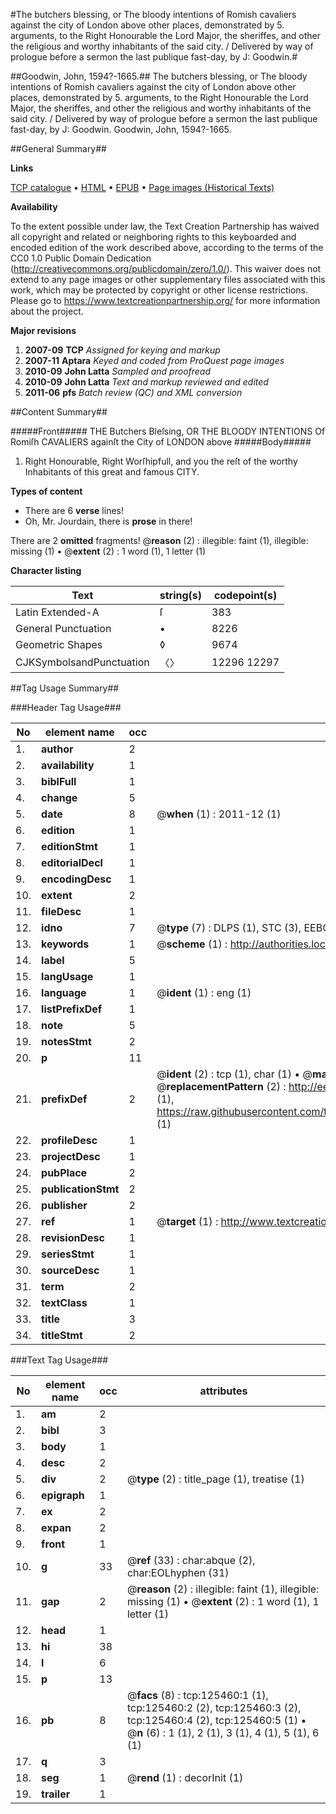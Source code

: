 #The butchers blessing, or The bloody intentions of Romish cavaliers against the city of London above other places, demonstrated by 5. arguments, to the Right Honourable the Lord Major, the sheriffes, and other the religious and worthy inhabitants of the said city. / Delivered by way of prologue before a sermon the last publique fast-day, by J: Goodwin.#

##Goodwin, John, 1594?-1665.##
The butchers blessing, or The bloody intentions of Romish cavaliers against the city of London above other places, demonstrated by 5. arguments, to the Right Honourable the Lord Major, the sheriffes, and other the religious and worthy inhabitants of the said city. / Delivered by way of prologue before a sermon the last publique fast-day, by J: Goodwin.
Goodwin, John, 1594?-1665.

##General Summary##

**Links**

[TCP catalogue](http://www.ota.ox.ac.uk/tcp/)  • 
[HTML](http://tei.it.ox.ac.uk/tcp/Texts-HTML/free/A85/A85385.html)  • 
[EPUB](http://tei.it.ox.ac.uk/tcp/Texts-EPUB/free/A85/A85385.epub) • 
[Page images (Historical Texts)](https://historicaltexts.jisc.ac.uk/eebo-99873013e)

**Availability**

To the extent possible under law, the Text Creation Partnership has waived all copyright and related or neighboring rights to this keyboarded and encoded edition of the work described above, according to the terms of the CC0 1.0 Public Domain Dedication (http://creativecommons.org/publicdomain/zero/1.0/). This waiver does not extend to any page images or other supplementary files associated with this work, which may be protected by copyright or other license restrictions. Please go to https://www.textcreationpartnership.org/ for more information about the project.

**Major revisions**

1. __2007-09__ __TCP__ *Assigned for keying and markup*
1. __2007-11__ __Aptara__ *Keyed and coded from ProQuest page images*
1. __2010-09__ __John Latta__ *Sampled and proofread*
1. __2010-09__ __John Latta__ *Text and markup reviewed and edited*
1. __2011-06__ __pfs__ *Batch review (QC) and XML conversion*

##Content Summary##

#####Front#####
THE
Butchers Bleſsing,
OR
THE BLOODY INTENTIONS
Of Romiſh CAVALIERS againſt the
City of LONDON above
#####Body#####

1. Right Honourable, Right Worſhipfull,
and you the reſt of the worthy Inhabitants
of this great and famous CITY.

**Types of content**

  * There are 6 **verse** lines!
  * Oh, Mr. Jourdain, there is **prose** in there!

There are 2 **omitted** fragments! 
 @__reason__ (2) : illegible: faint (1), illegible: missing (1)  •  @__extent__ (2) : 1 word (1), 1 letter (1)

**Character listing**


|Text|string(s)|codepoint(s)|
|---|---|---|
|Latin Extended-A|ſ|383|
|General Punctuation|•|8226|
|Geometric Shapes|◊|9674|
|CJKSymbolsandPunctuation|〈〉|12296 12297|

##Tag Usage Summary##

###Header Tag Usage###

|No|element name|occ|attributes|
|---|---|---|---|
|1.|__author__|2||
|2.|__availability__|1||
|3.|__biblFull__|1||
|4.|__change__|5||
|5.|__date__|8| @__when__ (1) : 2011-12 (1)|
|6.|__edition__|1||
|7.|__editionStmt__|1||
|8.|__editorialDecl__|1||
|9.|__encodingDesc__|1||
|10.|__extent__|2||
|11.|__fileDesc__|1||
|12.|__idno__|7| @__type__ (7) : DLPS (1), STC (3), EEBO-CITATION (1), PROQUEST (1), VID (1)|
|13.|__keywords__|1| @__scheme__ (1) : http://authorities.loc.gov/ (1)|
|14.|__label__|5||
|15.|__langUsage__|1||
|16.|__language__|1| @__ident__ (1) : eng (1)|
|17.|__listPrefixDef__|1||
|18.|__note__|5||
|19.|__notesStmt__|2||
|20.|__p__|11||
|21.|__prefixDef__|2| @__ident__ (2) : tcp (1), char (1)  •  @__matchPattern__ (2) : ([0-9\-]+):([0-9IVX]+) (1), (.+) (1)  •  @__replacementPattern__ (2) : http://eebo.chadwyck.com/downloadtiff?vid=$1&page=$2 (1), https://raw.githubusercontent.com/textcreationpartnership/Texts/master/tcpchars.xml#$1 (1)|
|22.|__profileDesc__|1||
|23.|__projectDesc__|1||
|24.|__pubPlace__|2||
|25.|__publicationStmt__|2||
|26.|__publisher__|2||
|27.|__ref__|1| @__target__ (1) : http://www.textcreationpartnership.org/docs/. (1)|
|28.|__revisionDesc__|1||
|29.|__seriesStmt__|1||
|30.|__sourceDesc__|1||
|31.|__term__|2||
|32.|__textClass__|1||
|33.|__title__|3||
|34.|__titleStmt__|2||


###Text Tag Usage###

|No|element name|occ|attributes|
|---|---|---|---|
|1.|__am__|2||
|2.|__bibl__|3||
|3.|__body__|1||
|4.|__desc__|2||
|5.|__div__|2| @__type__ (2) : title_page (1), treatise (1)|
|6.|__epigraph__|1||
|7.|__ex__|2||
|8.|__expan__|2||
|9.|__front__|1||
|10.|__g__|33| @__ref__ (33) : char:abque (2), char:EOLhyphen (31)|
|11.|__gap__|2| @__reason__ (2) : illegible: faint (1), illegible: missing (1)  •  @__extent__ (2) : 1 word (1), 1 letter (1)|
|12.|__head__|1||
|13.|__hi__|38||
|14.|__l__|6||
|15.|__p__|13||
|16.|__pb__|8| @__facs__ (8) : tcp:125460:1 (1), tcp:125460:2 (2), tcp:125460:3 (2), tcp:125460:4 (2), tcp:125460:5 (1)  •  @__n__ (6) : 1 (1), 2 (1), 3 (1), 4 (1), 5 (1), 6 (1)|
|17.|__q__|3||
|18.|__seg__|1| @__rend__ (1) : decorInit (1)|
|19.|__trailer__|1||
